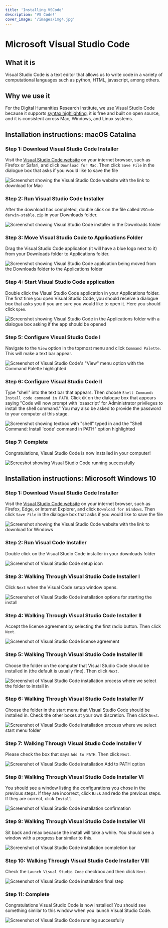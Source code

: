 ```yaml
---
title: 'Installing VSCode'
description: 'VS Code!'
cover_image: '/images/img4.jpg'
---
```


# Microsoft Visual Studio Code

## What it is

Visual Studio Code is a text editor that allows us to write code in a variety of computational languages such as python, HTML, javascript, among others.

## Why we use it

For the Digital Humanities Research Institute, we use Visual Studio Code because it supports [syntax highlighting](https://en.wikipedia.org/wiki/Syntax_highlighting), it is free and built on open source, and it is consistent across Mac, Windows, and Linux systems.

## Installation instructions: macOS Catalina

### Step 1: Download Visual Studio Code Installer

Visit the [Visual Studio Code website](https://code.visualstudio.com/) on your internet browser, such as Firefox or Safari, and click `Download for Mac`. Then click `Save File` in the dialogue box that asks if you would like to save the file

![Screenshot showing the Visual Studio Code website with the link to download for Mac](/images/guides/vscode_mac_1.png)

### Step 2: Run Visual Studio Code Installer

After the download has completed, double click on the file called `VSCode-darwin-stable.zip` in your Downloads folder. 

![Screenshot showing Visual Studio Code installer in the Downloads folder](/images/guides/vscode_mac_2.png)

### Step 3: Move Visual Studio Code to Applications Folder

Drag the Visual Studio Code application (it will have a blue logo next to it) from your Downloads folder to Applications folder.

![Screenshot showing Visual Studio Code application being moved from the Downloads folder to the Applications folder](/images/guides/vscode_mac_3.png)

### Step 4: Start Visual Studio Code application

Double click the Visual Studio Code application in your Applications folder. The first time you open Visual Studio Code, you should receive a dialogue box that asks you if you are sure you would like to open it. Here you should click `Open`. 

![Screenshot showing Visual Studio Code in the Applications folder with a dialogue box asking if the app should be opened](/images/guides/vscode_mac_4.png)

### Step 5: Configure Visual Studio Code I

Navigate to the `View` option in the topmost menu and click `Command Palette`. This will make a text bar appear.

![Screenshot of Visual Studio Code's "View" menu option with the Command Palette highlighted](/images/guides/vscode_mac_5.png)

### Step 6: Configure Visual Studio Code II

Type "shell" into the text bar that appears. Then choose `Shell Command: Install code command in PATH`. Click `OK` on the dialogue box that appears saying "Code will now prompt with 'osascript' for Administrator privileges to install the shell command." You may also be asked to provide the password to your computer at this stage.

![Screenshot showing textbox with "shell" typed in and the "Shell Command: Install 'code' command in PATH" option highlighted](/images/guides/vscode_mac_6.png)

### Step 7: Complete

Congratulations, Visual Studio Code is now installed in your computer!

![Screeshot showing Visual Studio Code running successfully](/images/guides/vscode_mac_7.png)

## Installation instructions: Microsoft Windows 10

### Step 1: Download Visual Studio Code Installer

Visit the [Visual Studio Code website](https://code.visualstudio.com/) on your internet browser, such as Firefox, Edge, or Internet Explorer, and click `Download for Windows`. Then click `Save File` in the dialogue box that asks if you would like to save the file

![Screenshot showing the Visual Studio Code website with the link to download for Windows](/images/guides/vscode1.png) 

### Step 2: Run Visual Code Installer

Double click on the Visual Studio Code installer in your downloads folder

![Screenshot of Visual Studio Code setup icon](/images/guides/vscode2.png)

### Step 3: Walking Through Visual Studio Code Installer I

Click `Next` when the Visual Code setup window opens.

![Screenshot of Visual Studio Code installation options for starting the install](/images/guides/vscode3.png)

### Step 4: Walking Through Visual Studio Code Installer II

Accept the license agreement by selecting the first radio button. Then click `Next`.

![Screenshot of Visual Studio Code license agreement](/images/guides/vscode4.png)

### Step 5: Walking Through Visual Studio Code Installer III

Choose the folder on the computer that Visual Studio Code should be installed in (the default is usually fine). Then click `Next`.

![Screenshot of Visual Studio Code installation process where we select the folder to install in](/images/guides/vscode5.png)

### Step 6: Walking Through Visual Studio Code Installer IV

Choose the folder in the start menu that Visual Studio Code should be installed in. Check the other boxes at your own discretion. Then click `Next`.

![Screenshot of Visual Studio Code installation process where we select start menu folder](/images/guides/vscode6.png)

### Step 7: Walking Through Visual Studio Code Installer V

Please check the box that says `Add to PATH`. Then click `Next`.

![Screenshot of Visual Studio Code installation Add to PATH option](/images/guides/vscode7.png)

### Step 8: Walking Through Visual Studio Code Installer VI

You should see a window listing the configurations you chose in the previous steps. If they are incorrect, click `Back` and redo the previous steps. If they are correct, click `Install`.

![Screenshot of Visual Studio Code installation confirmation](/images/guides/vscode8.png)

### Step 9: Walking Through Visual Studio Code Installer VII

Sit back and relax because the install will take a while. You should see a window with a progress bar similar to this.

![Screenshot of Visual Studio Code installation completion bar](/images/guides/vscode9.png)

### Step 10: Walking Through Visual Studio Code Installer VIII

Check the `Launch Visual Studio Code` checkbox and then click `Next`.

![Screenshot of Visual Studio Code installation final step](/images/guides/vscode10.png)

### Step 11: Complete

Congratulations Visual Studio Code is now installed! You should see something similar to this window when you launch Visual Studio Code.

![Screenshot of Visual Studio Code running successfully](/images/guides/vscode11.png)
